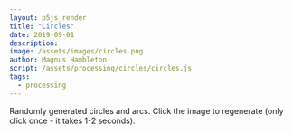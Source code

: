 ```yaml
---
layout: p5js_render
title: "Circles"
date: 2019-09-01
description: 
image: /assets/images/circles.png
author: Magnus Hambleton
script: /assets/processing/circles/circles.js
tags: 
  - processing
---
```

Randomly generated circles and arcs. Click the image to regenerate (only click once - it takes 1-2 seconds).
